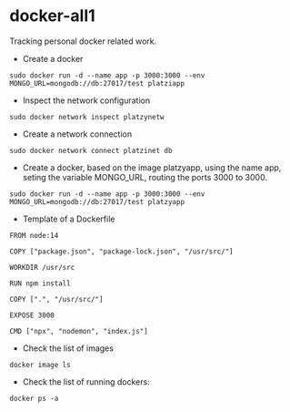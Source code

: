 # docker-all1
Tracking personal docker related work.

- Create a docker
```
sudo docker run -d --name app -p 3000:3000 --env MONGO_URL=mongodb://db:27017/test platziapp
```

- Inspect the network configuration
```
sudo docker network inspect platzynetw
```


- Create a network connection
```
sudo docker network connect platzinet db
```

- Create a docker, based on the image platzyapp, using the name app, seting the variable MONGO_URL, routing the ports 3000 to 3000. 
```
sudo docker run -d --name app -p 3000:3000 --env MONGO_URL=mongodb://db:27017/test platzyapp
```

- Template of a Dockerfile
```
FROM node:14

COPY ["package.json", "package-lock.json", "/usr/src/"]

WORKDIR /usr/src

RUN npm install

COPY [".", "/usr/src/"]

EXPOSE 3000

CMD ["npx", "nodemon", "index.js"]
```

- Check the list of images
```
docker image ls 
```

- Check the list of running dockers:
```
docker ps -a
```



